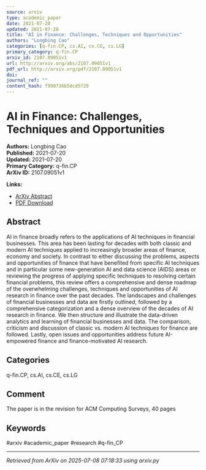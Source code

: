 ```yaml
---
source: arxiv
type: academic_paper
date: 2021-07-20
updated: 2021-07-20
title: "AI in Finance: Challenges, Techniques and Opportunities"
authors: "Longbing Cao"
categories: [q-fin.CP, cs.AI, cs.CE, cs.LG]
primary_category: q-fin.CP
arxiv_id: 2107.09051v1
url: http://arxiv.org/abs/2107.09051v1
pdf_url: http://arxiv.org/pdf/2107.09051v1
doi: 
journal_ref: ""
content_hash: f990736b5dcd5f29
---
```


# AI in Finance: Challenges, Techniques and Opportunities

**Authors:** Longbing Cao  
**Published:** 2021-07-20  
**Updated:** 2021-07-20  
**Primary Category:** q-fin.CP  
**ArXiv ID:** 2107.09051v1  

**Links:**
- [ArXiv Abstract](http://arxiv.org/abs/2107.09051v1)
- [PDF Download](http://arxiv.org/pdf/2107.09051v1)


## Abstract

AI in finance broadly refers to the applications of AI techniques in
financial businesses. This area has been lasting for decades with both classic
and modern AI techniques applied to increasingly broader areas of finance,
economy and society. In contrast to either discussing the problems, aspects and
opportunities of finance that have benefited from specific AI techniques and in
particular some new-generation AI and data science (AIDS) areas or reviewing
the progress of applying specific techniques to resolving certain financial
problems, this review offers a comprehensive and dense roadmap of the
overwhelming challenges, techniques and opportunities of AI research in finance
over the past decades. The landscapes and challenges of financial businesses
and data are firstly outlined, followed by a comprehensive categorization and a
dense overview of the decades of AI research in finance. We then structure and
illustrate the data-driven analytics and learning of financial businesses and
data. The comparison, criticism and discussion of classic vs. modern AI
techniques for finance are followed. Lastly, open issues and opportunities
address future AI-empowered finance and finance-motivated AI research.

## Categories

q-fin.CP, cs.AI, cs.CE, cs.LG



## Comment

The paper is in the revision for ACM Computing Surveys, 40 pages


## Keywords

#arxiv #academic_paper #research #q-fin_CP

---
*Retrieved from ArXiv on 2025-07-08 07:18:33 using arxiv.py*
